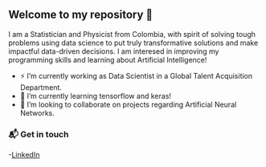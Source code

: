 ## Welcome to my repository 👋
I am a Statistician and Physicist from Colombia, with spirit of solving tough problems using data science to put truly transformative solutions and make impactful data-driven decisions. I am interesed in improving my programming skills and learning about Artificial Intelligence! 

- ⚡ I’m currently working as Data Scientist in a Global Talent Acquisition Department.
- 🌱 I’m currently learning tensorflow and keras!
- 👯 I’m looking to collaborate on projects regarding Artificial Neural Networks.

### 📬 Get in touch
-[LinkedIn](https://www.linkedin.com/in/andrietaam)



<!--
**anmarphy/anmarphy** is a ✨ _special_ ✨ repository because its `README.md` (this file) appears on your GitHub profile.

Here are some ideas to get you started:


- 👯 I’m looking to collaborate on ...
- 🤔 I’m looking for help with ...
- 💬 Ask me about ...
- 📫 How to reach me: ...
- 😄 Pronouns: ...
- ⚡ Fun fact: ...
-->
